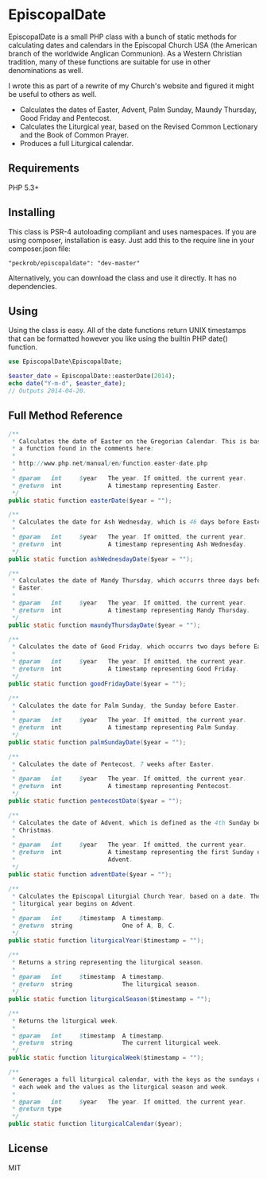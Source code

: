 EpiscopalDate
=============

EpiscopalDate is a small PHP class with a bunch of static methods for calculating dates and calendars in the Episcopal Church USA (the American branch of the worldwide Anglican Communion). As a Western Christian tradition, many of these functions are suitable for use in other denominations as well.

I wrote this as part of a rewrite of my Church's website and figured it might be useful to others as well.

 * Calculates the dates of Easter, Advent, Palm Sunday, Maundy Thursday, Good Friday and Pentecost.
 * Calculates the Liturgical year, based on the Revised Common Lectionary and the Book of Common Prayer.
 * Produces a full Liturgical calendar.

## Requirements

PHP 5.3+

## Installing

This class is PSR-4 autoloading compliant and uses namespaces. If you are using composer, installation is easy. Just add this to the require line in your composer.json file:

```
"peckrob/episcopaldate": "dev-master"
```

Alternatively, you can download the class and use it directly. It has no dependencies.

## Using

Using the class is easy. All of the date functions return UNIX timestamps that can be formatted however you like using the builtin PHP date() function.

```php
use EpiscopalDate\EpiscopalDate;

$easter_date = EpiscopalDate::easterDate(2014);
echo date("Y-m-d", $easter_date);
// Outputs 2014-04-20.
```

## Full Method Reference

```java
/**
 * Calculates the date of Easter on the Gregorian Calendar. This is based on
 * a function found in the comments here:
 * 
 * http://www.php.net/manual/en/function.easter-date.php
 * 
 * @param   int     $year   The year. If omitted, the current year.
 * @return  int             A timestamp representing Easter. 
 */
public static function easterDate($year = "");

/**
 * Calculates the date for Ash Wednesday, which is 46 days before Easter.
 * 
 * @param   int     $year   The year. If omitted, the current year.
 * @return  int             A timestamp representing Ash Wednesday. 
 */
public static function ashWednesdayDate($year = "");

/**
 * Calculates the date of Mandy Thursday, which occurrs three days before 
 * Easter.
 * 
 * @param   int     $year   The year. If omitted, the current year.
 * @return  int             A timestamp representing Mandy Thursday. 
 */
public static function maundyThursdayDate($year = "");

/**
 * Calculates the date of Good Friday, which occurrs two days before Easter.
 * 
 * @param   int     $year   The year. If omitted, the current year.
 * @return  int             A timestamp representing Good Friday. 
 */
public static function goodFridayDate($year = "");

/**
 * Calculates the date for Palm Sunday, the Sunday before Easter.
 * 
 * @param   int     $year   The year. If omitted, the current year.
 * @return  int             A timestamp representing Palm Sunday. 
 */
public static function palmSundayDate($year = "");

/**
 * Calculates the date of Pentecost, 7 weeks after Easter.
 * 
 * @param   int     $year   The year. If omitted, the current year.
 * @return  int             A timestamp representing Pentecost. 
 */
public static function pentecostDate($year = "");

/**
 * Calculates the date of Advent, which is defined as the 4th Sunday before 
 * Christmas.
 * 
 * @param   int     $year   The year. If omitted, the current year.
 * @return  int             A timestamp representing the first Sunday of 
 *                          Advent. 
 */
public static function adventDate($year = "");

/**
 * Calculates the Episcopal Liturgial Church Year, based on a date. The 
 * liturgical year begins on Advent.
 * 
 * @param   int     $timestamp  A timestamp.
 * @return  string              One of A, B, C.
 */
public static function liturgicalYear($timestamp = "");

/**
 * Returns a string representing the liturgical season.
 * 
 * @param   int     $timestamp  A timestamp.
 * @return  string              The liturgical season.
 */
public static function liturgicalSeason($timestamp = "");

/**
 * Returns the liturgical week.
 * 
 * @param   int     $timestamp  A timestamp.
 * @return  string              The current liturgical week.
 */
public static function liturgicalWeek($timestamp = "");

/**
 * Generages a full liturgical calendar, with the keys as the sundays of 
 * each week and the values as the liturgical season and week.
 * 
 * @param   int     $year   The year. If omitted, the current year.
 * @return type 
 */
public static function liturgicalCalendar($year);
```

## License

MIT